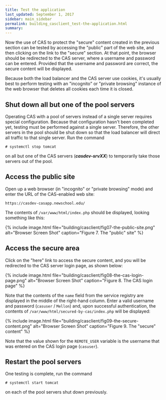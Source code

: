 ```yaml
---
title: Test the application
last_updated: September 1, 2017
sidebar: main_sidebar
permalink: building_casclient_test-the-application.html
summary:
---
```


Now the use of CAS to protect the "secure" content created in the previous section can be tested by accessing the "public" part of the web site, and then clicking on the link to the "secure" section. At that point, the browser should be redirected to the CAS server, where a username and password can be entered. Provided that the username and password are correct, the secure content will be displayed.

Because both the load balancer and the CAS server use cookies, it's usually best to perform testing with an "incognito" or "private browsing" instance of the web browser that deletes all cookies each time it is closed.

## Shut down all but one of the pool servers

Operating CAS with a pool of servers instead of a single server requires special configuration. Because that configuration hasn't been completed yet, testing must be performed against a single server. Therefore, the other servers in the pool should be shut down so that the load balancer will direct all traffic to that single server. Run the command

```console
# systemctl stop tomcat
```

on all but one of the CAS servers (***casdev-srvXX***) to temporarily take those servers out of the pool.

## Access the public site

Open up a web browser (in "incognito" or "private browsing" mode) and enter the URL of the CAS-enabled web site:

```
https://casdev-casapp.newschool.edu/
```

The contents of `/var/www/html/index.php` should be displayed, looking something like this:

{% include image.html file="building/casclient/fig07-the-public-site.png" alt="Browser Screen Shot" caption="Figure 7. The \"public\" site" %}

## Access the secure area

Click on the "here" link to access the secure content, and you will be redirected to the CAS server login page, as shown below:

{% include image.html file="building/casclient/fig08-the-cas-login-page.png" alt="Browser Screen Shot" caption="Figure 8. The CAS login page" %}

Note that the contents of the `name` field from the service registry are displayed in the middle of the right-hand column. Enter a valid username and password (`casuser` / `Mellon`) and, upon successful authentication, the contents of `/var/www/html/secured-by-cas/index.php` will be displayed:

{% include image.html file="building/casclient/fig09-the-secure-content.png" alt="Browser Screen Shot" caption="Figure 9. The \"secure\" content" %}

Note that the value shown for the `REMOTE_USER` variable is the username that was entered on the CAS login page (`casuser`).

## Restart the pool servers

One testing is complete, run the command

```console
# systemctl start tomcat
```

on each of the pool servers shut down previously.
